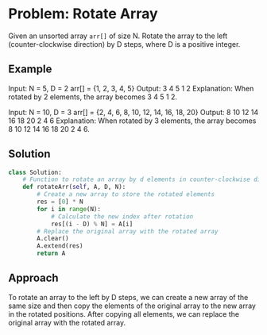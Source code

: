 # Problem: Rotate Array

Given an unsorted array `arr[]` of size N. Rotate the array to the left (counter-clockwise direction) by D steps, where D is a positive integer.

## Example

Input:
N = 5, D = 2
arr[] = {1, 2, 3, 4, 5}
Output: 3 4 5 1 2
Explanation: When rotated by 2 elements, the array becomes 3 4 5 1 2.

Input:
N = 10, D = 3
arr[] = {2, 4, 6, 8, 10, 12, 14, 16, 18, 20}
Output: 8 10 12 14 16 18 20 2 4 6
Explanation: When rotated by 3 elements, the array becomes 8 10 12 14 16 18 20 2 4 6.

## Solution

```python
class Solution:
    # Function to rotate an array by d elements in counter-clockwise direction.
    def rotateArr(self, A, D, N):
        # Create a new array to store the rotated elements
        res = [0] * N
        for i in range(N):
            # Calculate the new index after rotation
            res[(i - D) % N] = A[i]
        # Replace the original array with the rotated array
        A.clear()
        A.extend(res)
        return A
```
## Approach

To rotate an array to the left by D steps, we can create a new array of the same size and then copy the elements of the original array to the new array in the rotated positions. After copying all elements, we can replace the original array with the rotated array.
